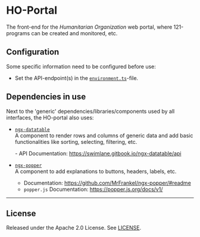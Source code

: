 # HO-Portal

The front-end for the _Humanitarian Organization_ web portal, where 121-programs can be created and monitored, etc.

## Configuration

Some specific information need to be configured before use:

- Set the API-endpoint(s) in the [`environment.ts`](./src/environments/environment.ts)-file.

## Dependencies in use

Next to the 'generic' dependencies/libraries/components used by all interfaces, the HO-portal also uses:

- [`ngx-datatable`](https://www.npmjs.com/package/@swimlane/ngx-datatable)  
  A component to render rows and columns of generic data and add basic functionalities like sorting, selecting, filtering, etc.

  \- API Documentation: <https://swimlane.gitbook.io/ngx-datatable/api>

- [`ngx-popper`](https://www.npmjs.com/package/ngx-popper)  
  A component to add explanations to buttons, headers, labels, etc.

  - Documentation: <https://github.com/MrFrankel/ngx-popper/#readme>
  - `popper.js` Documentation: <https://popper.js.org/docs/v1/>

---

## License

Released under the Apache 2.0 License. See [LICENSE](LICENSE).
